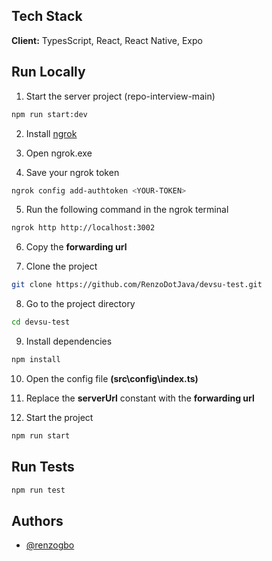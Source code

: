 
## Tech Stack

**Client:** TypesScript, React, React Native, Expo


## Run Locally

1. Start the server project (repo-interview-main)

```bash
npm run start:dev
```

2. Install [ngrok](https://ngrok.com/)

3. Open ngrok.exe

4. Save your ngrok token

```bash
ngrok config add-authtoken <YOUR-TOKEN>
```

5. Run the following command in the ngrok terminal

```bash
ngrok http http://localhost:3002
```

6. Copy the **forwarding url**

7. Clone the project

```bash
git clone https://github.com/RenzoDotJava/devsu-test.git
```

8. Go to the project directory

```bash
cd devsu-test
```

9. Install dependencies

```bash
npm install
```

10. Open the config file **(src\config\index.ts)**

11. Replace the **serverUrl** constant with the **forwarding url**

12. Start the project

```bash
npm run start
```


## Run Tests

```bash
npm run test
```
## Authors

- [@renzogbo](https://www.github.com/RenzoDotJava)

